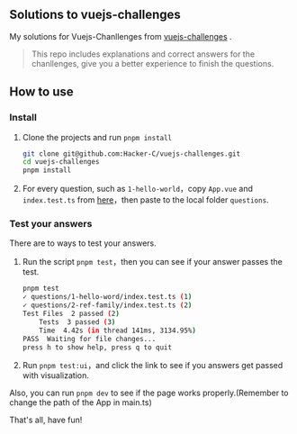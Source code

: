 ## Solutions to vuejs-challenges
My solutions for Vuejs-Chanllenges from [vuejs-challenges](https://github.com/webfansplz/vuejs-challenges) .

> This repo includes explanations and correct answers for the chanllenges, give you a better experience to finish the questions.

## How to use

### Install

1. Clone the projects and run `pnpm install`
    ```bash
    git clone git@github.com:Hacker-C/vuejs-challenges.git
    cd vuejs-challenges
    pnpm install
    ```
2. For every question, such as `1-hello-world`，copy `App.vue` and `index.test.ts` from [here](https://github.com/webfansplz/vuejs-challenges/tree/main/questions)，then paste to the local folder `questions`.

### Test your answers

There are to ways to test your answers.

1. Run the script `pnpm test`，then you can see if your answer passes the test.
    ```bash
    pnpm test
    ✓ questions/1-hello-word/index.test.ts (1)
    ✓ questions/2-ref-family/index.test.ts (2)
    Test Files  2 passed (2)
        Tests  3 passed (3)
        Time  4.42s (in thread 141ms, 3134.95%)
    PASS  Waiting for file changes...
    press h to show help, press q to quit
    ```

2. Run `pnpm test:ui`，and click the link to see if you answers get passed with visualization.

Also, you can run `pnpm dev` to see if the page works properly.(Remember to change the path of the App in main.ts)

That's all, have fun!


